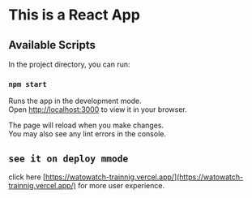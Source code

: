 # This is a  React App



## Available Scripts

In the project directory, you can run:

### `npm start`

Runs the app in the development mode.\
Open [http://localhost:3000](http://localhost:3000) to view it in your browser.

The page will reload when you make changes.\
You may also see any lint errors in the console.

## `see it on deploy mmode`

click here [https://watowatch-trainnig.vercel.app/](https://watowatch-trainnig.vercel.app/) for more user  experience.
